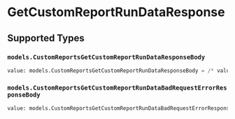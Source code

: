 # GetCustomReportRunDataResponse


## Supported Types

### `models.CustomReportsGetCustomReportRunDataResponseBody`

```python
value: models.CustomReportsGetCustomReportRunDataResponseBody = /* values here */
```

### `models.CustomReportsGetCustomReportRunDataBadRequestErrorResponseBody`

```python
value: models.CustomReportsGetCustomReportRunDataBadRequestErrorResponseBody = /* values here */
```


